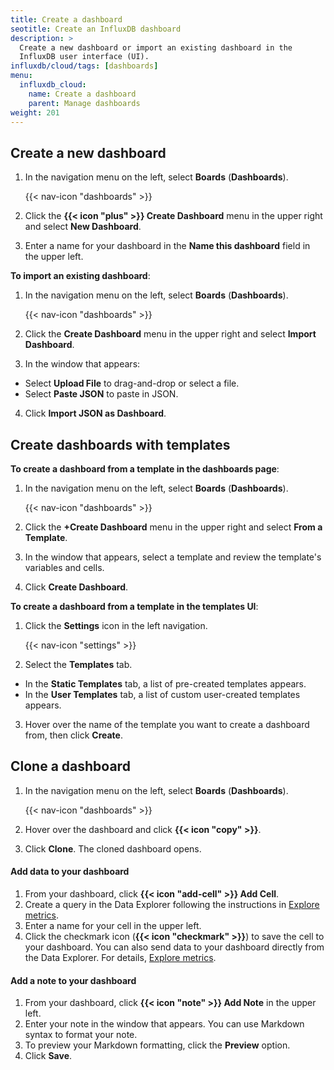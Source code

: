 ```yaml
---
title: Create a dashboard
seotitle: Create an InfluxDB dashboard
description: >
  Create a new dashboard or import an existing dashboard in the
  InfluxDB user interface (UI).
influxdb/cloud/tags: [dashboards]
menu:
  influxdb_cloud:
    name: Create a dashboard
    parent: Manage dashboards
weight: 201
---
```


## Create a new dashboard

1. In the navigation menu on the left, select **Boards** (**Dashboards**).

    {{< nav-icon "dashboards" >}}

2. Click the **{{< icon "plus" >}} Create Dashboard** menu in the upper right and select **New Dashboard**.
3. Enter a name for your dashboard in the **Name this dashboard** field in the upper left.


**To import an existing dashboard**:

1. In the navigation menu on the left, select **Boards** (**Dashboards**).

    {{< nav-icon "dashboards" >}}

2. Click the **Create Dashboard** menu in the upper right and select **Import Dashboard**.
3. In the window that appears:
  * Select **Upload File** to drag-and-drop or select a file.
  * Select **Paste JSON** to paste in JSON.
4. Click **Import JSON as Dashboard**.

## Create dashboards with templates

**To create a dashboard from a template in the dashboards page**:

1. In the navigation menu on the left, select **Boards** (**Dashboards**).

    {{< nav-icon "dashboards" >}}

2. Click the **+Create Dashboard** menu in the upper right and select **From a Template**.
3. In the window that appears, select a template and review the template's variables and cells.
4. Click **Create Dashboard**.

**To create a dashboard from a template in the templates UI**:

1. Click the **Settings** icon in the left navigation.

    {{< nav-icon "settings" >}}

2. Select the **Templates** tab.

  - In the **Static Templates** tab, a list of pre-created templates appears.
  - In the **User Templates** tab, a list of custom user-created templates appears.

3. Hover over the name of the template you want to create a dashboard from, then click **Create**.


## Clone a dashboard

1. In the navigation menu on the left, select **Boards** (**Dashboards**).

    {{< nav-icon "dashboards" >}}

2. Hover over the dashboard and click **{{< icon "copy" >}}**.
3. Click **Clone**. The cloned dashboard opens.


#### Add data to your dashboard

1. From your dashboard, click **{{< icon "add-cell" >}} Add Cell**.
2. Create a query in the Data Explorer following the instructions in [Explore metrics](/influxdb/cloud/visualize-data/explore-metrics).
3. Enter a name for your cell in the upper left.
4. Click the checkmark icon (**{{< icon "checkmark" >}}**) to save the cell to your dashboard.
You can also send data to your dashboard directly from the Data Explorer. For details, [Explore metrics](/influxdb/cloud/visualize-data/explore-metrics).

#### Add a note to your dashboard
1. From your dashboard, click **{{< icon "note" >}} Add Note** in the upper left.
2. Enter your note in the window that appears. You can use Markdown syntax to format your note.
3. To preview your Markdown formatting, click the **Preview** option.
4. Click **Save**.
